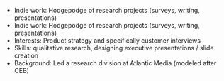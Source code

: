 - Indie work: Hodgepodge of research projects (surveys, writing, presentations)
- Indie work: Hodgepodge of research projects (surveys, writing, presentations)
- Interests: Product strategy and specifically customer interviews
- Skills: qualitative research, designing executive presentations / slide creation
- Background: Led a research division at Atlantic Media (modeled after CEB)
